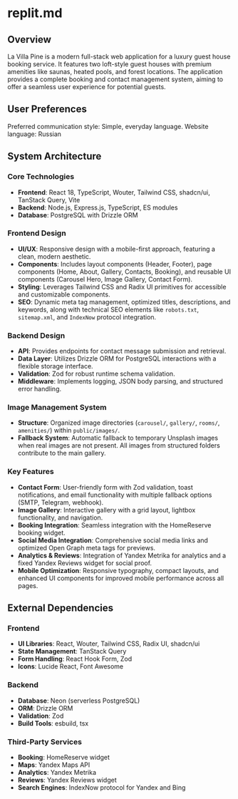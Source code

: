 # replit.md

## Overview

La Villa Pine is a modern full-stack web application for a luxury guest house booking service. It features two loft-style guest houses with premium amenities like saunas, heated pools, and forest locations. The application provides a complete booking and contact management system, aiming to offer a seamless user experience for potential guests.

## User Preferences

Preferred communication style: Simple, everyday language.
Website language: Russian

## System Architecture

### Core Technologies
- **Frontend**: React 18, TypeScript, Wouter, Tailwind CSS, shadcn/ui, TanStack Query, Vite
- **Backend**: Node.js, Express.js, TypeScript, ES modules
- **Database**: PostgreSQL with Drizzle ORM

### Frontend Design
- **UI/UX**: Responsive design with a mobile-first approach, featuring a clean, modern aesthetic.
- **Components**: Includes layout components (Header, Footer), page components (Home, About, Gallery, Contacts, Booking), and reusable UI components (Carousel Hero, Image Gallery, Contact Form).
- **Styling**: Leverages Tailwind CSS and Radix UI primitives for accessible and customizable components.
- **SEO**: Dynamic meta tag management, optimized titles, descriptions, and keywords, along with technical SEO elements like `robots.txt`, `sitemap.xml`, and `IndexNow` protocol integration.

### Backend Design
- **API**: Provides endpoints for contact message submission and retrieval.
- **Data Layer**: Utilizes Drizzle ORM for PostgreSQL interactions with a flexible storage interface.
- **Validation**: Zod for robust runtime schema validation.
- **Middleware**: Implements logging, JSON body parsing, and structured error handling.

### Image Management System
- **Structure**: Organized image directories (`carousel/`, `gallery/`, `rooms/`, `amenities/`) within `public/images/`.
- **Fallback System**: Automatic fallback to temporary Unsplash images when real images are not present. All images from structured folders contribute to the main gallery.

### Key Features
- **Contact Form**: User-friendly form with Zod validation, toast notifications, and email functionality with multiple fallback options (SMTP, Telegram, webhook).
- **Image Gallery**: Interactive gallery with a grid layout, lightbox functionality, and navigation.
- **Booking Integration**: Seamless integration with the HomeReserve booking widget.
- **Social Media Integration**: Comprehensive social media links and optimized Open Graph meta tags for previews.
- **Analytics & Reviews**: Integration of Yandex Metrika for analytics and a fixed Yandex Reviews widget for social proof.
- **Mobile Optimization**: Responsive typography, compact layouts, and enhanced UI components for improved mobile performance across all pages.

## External Dependencies

### Frontend
- **UI Libraries**: React, Wouter, Tailwind CSS, Radix UI, shadcn/ui
- **State Management**: TanStack Query
- **Form Handling**: React Hook Form, Zod
- **Icons**: Lucide React, Font Awesome

### Backend
- **Database**: Neon (serverless PostgreSQL)
- **ORM**: Drizzle ORM
- **Validation**: Zod
- **Build Tools**: esbuild, tsx

### Third-Party Services
- **Booking**: HomeReserve widget
- **Maps**: Yandex Maps API
- **Analytics**: Yandex Metrika
- **Reviews**: Yandex Reviews widget
- **Search Engines**: IndexNow protocol for Yandex and Bing